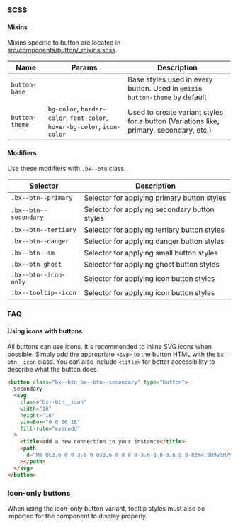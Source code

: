 ### SCSS

#### Mixins

Mixins specific to button are located in
[src/components/button/\_mixins.scss]().

| Name           | Params                                                                   | Description                                                                            |
| -------------- | ------------------------------------------------------------------------ | -------------------------------------------------------------------------------------- |
| `button-base`  |                                                                          | Base styles used in every button. Used in `@mixin button-theme` by default             |
| `button-theme` | `bg-color`, `border-color`, `font-color`, `hover-bg-color`, `icon-color` | Used to create variant styles for a button (Variations like, primary, secondary, etc.) |

#### Modifiers

Use these modifiers with `.bx--btn` class.

| Selector              | Description                                   |
| --------------------- | --------------------------------------------- |
| `.bx--btn--primary`   | Selector for applying primary button styles   |
| `.bx--btn--secondary` | Selector for applying secondary button styles |
| `.bx--btn--tertiary`  | Selector for applying tertiary button styles  |
| `.bx--btn--danger`    | Selector for applying danger button styles    |
| `.bx--btn--sm`        | Selector for applying small button styles     |
| `.bx--btn—ghost`      | Selector for applying ghost button styles     |
| `.bx--btn--icon-only` | Selector for applying icon button styles      |
| `.bx--tooltip--icon`  | Selector for applying icon button styles      |

### FAQ

#### Using icons with buttons

All buttons can use icons. It's recommended to inline SVG icons when possible.
Simply add the appropriate `<svg>` to the button HTML with the `bx--btn__icon`
class. You can also include `<title>` for better accessibility to describe what
the button does.

```html
<button class="bx--btn bx--btn--secondary" type="button">
  Secondary
  <svg
    class="bx--btn__icon"
    width="16"
    height="16"
    viewBox="0 0 16 16"
    fill-rule="evenodd"
  >
    <title>add a new connection to your instance</title>
    <path
      d="M8 0C3.6 0 0 3.6 0 8s3.6 8 8 8 8-3.6 8-8-3.6-8-8-8zm4 9H9v3H7V9H4V7h3V4h2v3h3v2z"
    ></path>
  </svg>
</button>
```

### Icon-only buttons

When using the icon-only button variant, tooltip styles must also be imported
for the component to display properly.

